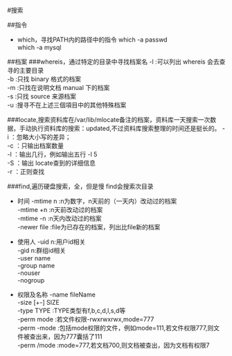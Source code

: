 #搜索

##指令
- which，寻找PATH内的路径中的指令
which -a passwd  
which -a mysql  

##档案
###whereis，通过特定的目录中寻找档案名
-l    :可以列出 whereis 会去查寻的主要目录  
-b    :只找 binary 格式的档案  
-m    :只找在说明文档 manual 下的档案  
-s    :只找 source 来源档案  
-u    :搜寻不在上述三個項目中的其他特殊档案  

###locate,搜索资料库在/var/lib/mlocate备注的档案，资料库一天搜索一次数据，手动执行资料库的搜索：updated,不过资料库搜索整理的时间还是挺长的。
-i  ：忽略大小写的差异；  
-c  ：只输出档案数量  
-l  ：输出几行，例如输出五行 -l 5  
-S  ：输出 locate查到的详细信息  
-r  ：正则查找  

###find,遍历硬盘搜索，全，但是慢
find会搜索次目录

- 时间
-mtime n  :n为数字，n天前的（一天内）改动过的档案  
-mtime +n :n天前改动过的档案  
-mtime -n :n天内改动过的档案  
-newer file :file为已存在的档案，列出比file新的档案

- 使用人
-uid n:用户id相关  
-gid n:群组id相关  
-user name  
-group name  
-nouser  
-nogroup  

- 权限及名称
-name fileName  
-size [+-] SIZE  
-type TYPE :TYPE类型有f,b,c,d,l,s,d等  
-perm mode :若文件权限-rwxrwxrwx,mode=777  
-perm -mode :包括mode权限的文件，例如mode=111,若文件权限777,则文件被查出来，因为777囊括了111  
-perm /mode :mode=777,若文档700,则文档被查出，因为文档有权限7  
